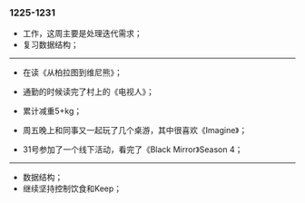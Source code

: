 ### 1225-1231

- 工作，这周主要是处理迭代需求；
- 复习数据结构；

---

- 在读《从柏拉图到维尼熊》；
- 通勤的时候读完了村上的《电视人》；
- 累计减重5+kg；


- 周五晚上和同事又一起玩了几个桌游，其中很喜欢《Imagine》；
- 31号参加了一个线下活动，看完了《Black Mirror》Season 4；

---


- 数据结构；
- 继续坚持控制饮食和Keep；